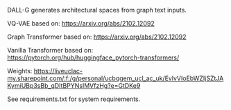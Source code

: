 
DALL-G generates architectural spaces from graph text inputs.

VQ-VAE based on: https://arxiv.org/abs/2102.12092

Graph Transformer based on: https://arxiv.org/abs/2102.12092

Vanilla Transformer based on: https://pytorch.org/hub/huggingface_pytorch-transformers/

Weights: https://liveuclac-my.sharepoint.com/:f:/g/personal/ucbqgem_ucl_ac_uk/EvlvVIoEbWZIjSZtJAKymiUBp3sBb_qDItBPYNsIMVfzHg?e=GtDKe9

See requirements.txt for system requirements.
